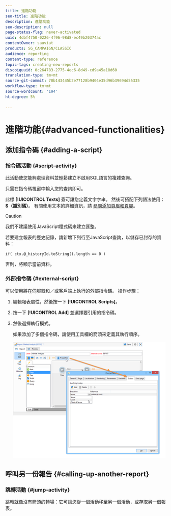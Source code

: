 ```yaml
---
title: 進階功能
seo-title: 進階功能
description: 進階功能
seo-description: null
page-status-flag: never-activated
uuid: 4dbf4750-0226-4f96-98d8-ec49b20374ac
contentOwner: sauviat
products: SG_CAMPAIGN/CLASSIC
audience: reporting
content-type: reference
topic-tags: creating-new-reports
discoiquuid: 0c264783-2775-4ec6-8d49-cd9a45a18d60
translation-type: tm+mt
source-git-commit: 70b143445b2e77128b9404e35d96b39694d55335
workflow-type: tm+mt
source-wordcount: '194'
ht-degree: 5%

---
```



# 進階功能{#advanced-functionalities}

## 添加指令碼 {#adding-a-script}

### 指令碼活動 {#script-activity}

此活動使您能夠處理資料並輕鬆建立不啟用SQL語言的複雜查詢。

只需在指令碼視窗中輸入您的查詢即可。

此標 **[!UICONTROL Texts]** 簽可讓您定義文字字串。 然後可搭配下列語法使用： **$（識別碼）**。 有關使用文本的詳細資訊，請 [參閱添加頁眉和頁腳](../../reporting/using/element-layout.md#adding-a-header-and-a-footer)。

>[!CAUTION]
>
>我們不建議使用JavaScript程式碼來建立匯整。

若要建立報表的歷史記錄，請新增下列行至JavaScript查詢，以儲存已封存的資料：

```
if( ctx.@_historyId.toString().length == 0 )
```

否則，將顯示當前資料。

### 外部指令碼 {#external-script}

可以使用將在伺服器和／或客戶端上執行的外部指令碼。 操作步驟：

1. 編輯報表屬性，然後按一下 **[!UICONTROL Scripts]**。
1. 按一下 **[!UICONTROL Add]** 並選擇要引用的指令碼。
1. 然後選擇執行模式。

   如果添加了多個指令碼，請使用工具欄的箭頭來定義其執行順序。

   ![](assets/reporting_custom_js.png)

## 呼叫另一份報告 {#calling-up-another-report}

### 跳轉活動 {#jump-activity}

跳轉就像沒有箭頭的轉場：它可讓您從一個活動移至另一個活動，或存取另一個報表。
